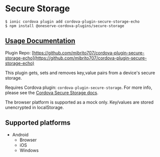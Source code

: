 # Secure Storage

```
$ ionic cordova plugin add cordova-plugin-secure-storage-echo
$ npm install @oneserve-cordova-plugins/secure-storage
```

## [Usage Documentation](https://oneserve.gitbook.io/oneserve-cordova-plugins/plugins/secure-storage/)

Plugin Repo: [https://github.com/mibrito707/cordova-plugin-secure-storage-echo](https://github.com/mibrito707/cordova-plugin-secure-storage-echo)

This plugin gets, sets and removes key,value pairs from a device's secure storage.

Requires Cordova plugin: `cordova-plugin-secure-storage`. For more info, please see the [Cordova Secure Storage docs](https://github.com/Crypho/cordova-plugin-secure-storage).

The browser platform is supported as a mock only. Key/values are stored unencrypted in localStorage.

## Supported platforms

- Android
  - Browser
  - iOS
  - Windows
  


